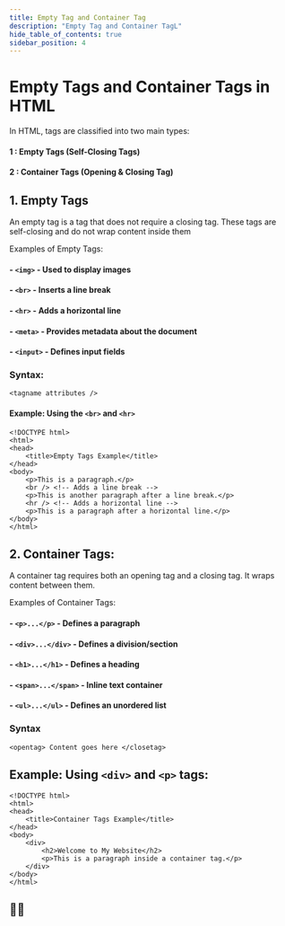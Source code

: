 ```yaml
---
title: Empty Tag and Container Tag
description: "Empty Tag and Container TagL"
hide_table_of_contents: true
sidebar_position: 4
---
```


# Empty Tags and Container Tags in HTML

In HTML, tags are classified into two main types:

#### 1 :  Empty Tags (Self-Closing Tags)

#### 2 : Container Tags (Opening & Closing Tag)

## 1. Empty Tags
An empty tag is a tag that does not require a closing tag. These tags are self-closing and do not wrap content inside them

Examples of Empty Tags:

#### - `<img>` - Used to display images

#### - `<br>` - Inserts a line break

#### - `<hr>` - Adds a horizontal line

#### - `<meta>` - Provides metadata about the document

#### - `<input>` - Defines input fields

### Syntax:

```
<tagname attributes />
```

#### Example: Using the `<br>` and `<hr>` 

```
<!DOCTYPE html>
<html>
<head>
    <title>Empty Tags Example</title>
</head>
<body>
    <p>This is a paragraph.</p>
    <br /> <!-- Adds a line break -->
    <p>This is another paragraph after a line break.</p>
    <hr /> <!-- Adds a horizontal line -->
    <p>This is a paragraph after a horizontal line.</p>
</body>
</html>

```

## 2. Container Tags:

A container tag requires both an opening tag and a closing tag. It wraps content between them.

Examples of Container Tags:

#### - `<p>...</p>` - Defines a paragraph
#### - `<div>...</div>` - Defines a division/section
#### - `<h1>...</h1>` - Defines a heading
#### - `<span>...</span>` - Inline text container
#### - `<ul>...</ul>` - Defines an unordered list

### Syntax 

```
<opentag> Content goes here </closetag>
```

## Example: Using `<div>` and `<p>` tags:

```
<!DOCTYPE html>
<html>
<head>
    <title>Container Tags Example</title>
</head>
<body>
    <div>
        <h2>Welcome to My Website</h2>
        <p>This is a paragraph inside a container tag.</p>
    </div>
</body>
</html>
```
## 🥰🥰

